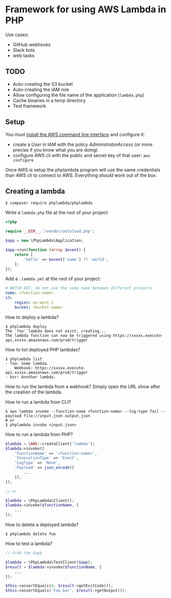 # Framework for using AWS Lambda in PHP

Use cases:

- GitHub webhooks
- Slack bots
- web tasks

## TODO

- Auto-creating the S3 bucket
- Auto-creating the IAM role
- Allow configuring the file name of the application (`lambda.php`)
- Cache binaries in a temp directory
- Test framework

## Setup

You must [install the AWS command line interface](http://docs.aws.amazon.com/cli/latest/userguide/installing.html) and configure it:

- create a *User* in IAM with the policy *AdministratorAccess* (or more precise if you know what you are doing)
- configure AWS cli with the public and secret key of that user: `aws configure`

Once AWS is setup the phplambda program will use the same credentials than AWS cli to connect to AWS. Everything *should* work out of the box.

## Creating a lambda

```shell
$ composer require phplambda/phplambda
```

Write a `lambda.php` file at the root of your project:

```php
<?php

require __DIR__.'/vendor/autoload.php';

$app = new \PhpLambda\Application;

$app->run(function (array $event) {
    return [
        'hello' => $event['name'] ?? 'world',
    ];
});
```

Add a `.lambda.yml` at the root of your project:

```yaml
# WATCH OUT: do not use the same name between different projects
name: <function-name>
s3:
    region: eu-west-1
    bucket: <bucket-name>
```

How to deploy a lambda?

```shell
$ phplambda deploy
The 'foo' lambda does not exist, creating...
The lambda function can now be triggered using https://xxxxx.execute-api.xxxxx.amazonaws.com/prod/trigger
```

How to list deployed PHP lambdas?

```shell
$ phplambda list
- foo: Some lambda.
    Webhook: https://xxxxx.execute-api.xxxxx.amazonaws.com/prod/trigger
- bar: Another lambda.
```

How to run the lambda from a webhook? Simply open the URL show after the creation of the lambda.

How to run a lambda from CLI?

```shell
$ aws lambda invoke --function-name <function-name> --log-type Tail --payload file://input.json output.json
# or
$ phplambda invoke <input.json>
```

How to run a lambda from PHP?

```php
$lambda = \AWS::createClient('lambda');
$lambda->invoke([
    'FunctionName' => '<function-name>',
    'InvocationType' => 'Event',
    'LogType' => 'None',
    'Payload' => json_encode([
        ...
    ]),
]);

// or

$lambda = \PhpLambda\Client();
$lambda->invoke($functionName, [
    ...
]);
```

How to delete a deployed lambda?

```shell
$ phplambda delete foo
```

How to test a lambda?

```php
// Grab the $app

$lambda = \PhpLambda\TestClient($app);
$result = $lambda->invoke($functionName, [
    ...
]);

$this->assertEquals(0, $result->getExitCode());
$this->assertEquals('Foo bar', $result->getOutput());
```
